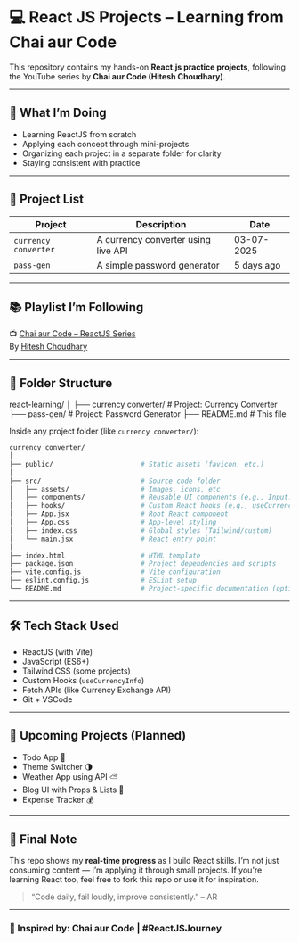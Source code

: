 # 💻 React JS Projects – Learning from Chai aur Code

This repository contains my hands-on **React.js practice projects**, following the YouTube series by **Chai aur Code (Hitesh Choudhary)**.

---

## 🧠 What I’m Doing

- Learning ReactJS from scratch
- Applying each concept through mini-projects
- Organizing each project in a separate folder for clarity
- Staying consistent with practice

---

## 📁 Project List

| Project            | Description                                | Date             |
|--------------------|--------------------------------------------|------------------|
| `currency converter` | A currency converter using live API         | 03-07-2025        |
| `pass-gen`           | A simple password generator                | 5 days ago        |

---

## 📚 Playlist I’m Following

📺 [Chai aur Code – ReactJS Series](https://www.youtube.com/playlist?list=PLu0W_9lII9ajLcqRcj4PoEihkukF_OTzA)  
By [Hitesh Choudhary](https://www.youtube.com/@HiteshChoudhary)

---

## 🧾 Folder Structure

react-learning/
│
├── currency converter/ # Project: Currency Converter
├── pass-gen/ # Project: Password Generator
├── README.md # This file



Inside any project folder (like `currency converter/`):

```bash
currency converter/
│
├── public/                      # Static assets (favicon, etc.)
│
├── src/                         # Source code folder
│   ├── assets/                  # Images, icons, etc.
│   ├── components/              # Reusable UI components (e.g., Input.jsx)
│   ├── hooks/                   # Custom React hooks (e.g., useCurrencyInfo.js)
│   ├── App.jsx                  # Root React component
│   ├── App.css                  # App-level styling
│   ├── index.css                # Global styles (Tailwind/custom)
│   └── main.jsx                 # React entry point
│
├── index.html                   # HTML template
├── package.json                 # Project dependencies and scripts
├── vite.config.js               # Vite configuration
├── eslint.config.js             # ESLint setup
└── README.md                    # Project-specific documentation (optional)

```


---

## 🛠 Tech Stack Used

- ReactJS (with Vite)
- JavaScript (ES6+)
- Tailwind CSS (some projects)
- Custom Hooks (`useCurrencyInfo`)
- Fetch APIs (like Currency Exchange API)
- Git + VSCode

---

## 🚧 Upcoming Projects (Planned)

- Todo App 📝
- Theme Switcher 🌗
- Weather App using API ⛅
- Blog UI with Props & Lists 📰
- Expense Tracker 💰

---

## 💬 Final Note

This repo shows my **real-time progress** as I build React skills. I’m not just consuming content — I’m applying it through small projects. If you're learning React too, feel free to fork this repo or use it for inspiration.

> “Code daily, fail loudly, improve consistently.” – AR

---

### 🌟 Inspired by: Chai aur Code | #ReactJSJourney
